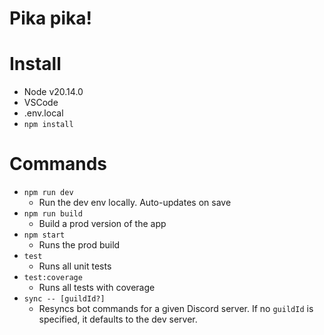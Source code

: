 # Pika pika!

# Install

- Node v20.14.0
- VSCode
- .env.local
- `npm install`

# Commands

- `npm run dev`
    - Run the dev env locally. Auto-updates on save
- `npm run build`
    - Build a prod version of the app
- `npm start`
    - Runs the prod build
- `test`
    - Runs all unit tests
- `test:coverage`
    - Runs all tests with coverage
- `sync -- [guildId?]`
    - Resyncs bot commands for a given Discord server. If no `guildId` is specified, it defaults to the dev server.